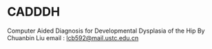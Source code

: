# CADDDH
Computer Aided Diagnosis for Developmental Dysplasia of the Hip
By Chuanbin Liu
email : lcb592@mail.ustc.edu.cn
